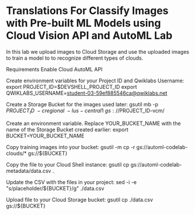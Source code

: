 # Translations For Classify Images with Pre-built ML Models using Cloud Vision API and AutoML Lab

In this lab we upload images to Cloud Storage and use the uploaded images to train a model to to recognize different types of clouds.

Requirements
Enable Cloud AutoML API

Create environment variables for your Project ID and Qwiklabs Username:
export PROJECT_ID=$DEVSHELL_PROJECT_ID
export QWIKLABS_USERNAME=student-03-59ef885546ca@qwiklabs.net

Create a Storage Bucket for the images used later:
gsutil mb -p $PROJECT_ID \
    -c regional    \
    -l us-central1 \
    gs://$PROJECT_ID-vcm/

Create an environment variable. Replace YOUR_BUCKET_NAME with the name of the Storage Bucket created earlier:
export BUCKET=YOUR_BUCKET_NAME

Copy training images into your bucket:
gsutil -m cp -r gs://automl-codelab-clouds/* gs://${BUCKET}

Copy the file to your Cloud Shell instance:
gsutil cp gs://automl-codelab-metadata/data.csv .

Update the CSV with the files in your project:
sed -i -e "s/placeholder/${BUCKET}/g" ./data.csv

Upload file to your Cloud Storage bucket:
gsutil cp ./data.csv gs://${BUCKET}
